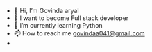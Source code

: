 - 👋 Hi, I’m Govinda aryal
- 👀 I want to become Full stack developer
- 🌱 I’m currently learning Python
- 📫 How to reach me govindaa041@gmail.com
-

<!---
Govinda928/Govinda928 is a ✨ special ✨ repository because its `README.md` (this file) appears on your GitHub profile.
You can click the Preview link to take a look at your changes.
--->
